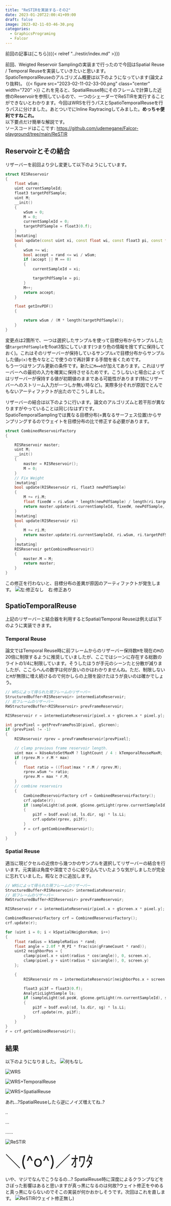 ```yaml
---
title: "ReSTIRを実装する-その2"
date: 2023-01-20T22:00:41+09:00
draft: false
image: 2023-02-11-03-46-30.png
categories: 
  - GraphicsPrograming
  - Falcor
---
```

前回の記事は[こちら]({{< relref "../restir/index.md" >}})

前回、Weigted Reservoir Samplingの実装まで行ったので今回はSpatial Reuse / Temporal Reuseを実装していきたいと思います。  
SpatioTemporalReuseのアルゴリズム概要は以下のようになっています(論文より抜粋)。
{{< figure src="2023-02-11-02-33-00.png" class="center" width="720" >}}
これを見ると、SpatialReuse時にそのフレームで計算した近傍のReservoirを参照しているので、一つのシェーダーでReSTIRを実行することができないとわかります。今回はWRSを行うパスとSpatioTemporalReuseを行うパスに分けました。あとついでにInline Raytracingしてみました。**めっちゃ便利ですねこれ。**  
以下要点だけ簡単な解説です。  
ソースコードはここです: https://github.com/udemegane/Falcor-playground/tree/main/ReSTIR

## Reservoirとその結合
リザーバーを前回より少し変更して以下のようにしています。
```c++
struct RISReservoir
{
    float wSum;
    uint currentSampleId;
    float3 targetPdfSample;
    uint M;
    __init()
    {
        wSum = 0;
        M = 0;
        currentSampleId = 0;
        targetPdfSample = float3(0.f);
    }
    [mutating]
    bool update(const uint xi, const float wi, const float3 pi, const float rand)
    {
        wSum += wi;
        bool accept = rand <= wi / wSum;
        if (accept || M == 0)
        {
            currentSampleId = xi;

            targetPdfSample = pi;
        }
        M++;
        return accept;
    }

    float getInvPDF()
    {

        return wSum / (M * length(targetPdfSample));
    }
}
```

変更点は2箇所で、一つは選択したサンプルを使って目標分布からサンプルした値`targetPdfSample`をfloat3型にしています(つまり色の情報を捨てずに保持しておく)。これはそのリザーバーが保持しているサンプル`x`で目標分布からサンプルした値`p(x)`を色々なとこで使うので再計算する手間を省くためです。  
もう一つはサンプル更新の条件です。新たに`M==0`が加えてあります。これはリザーバーへの最初の入力を確実に保持させるためです。こうしないと場合によってはリザーバーが保持する値が初期値のままである可能性があります(特にリザーバーへのストリーム入力が一つしか無い時など)。実際多分それが原因でとんでもないアーティファクトが出たのでこうしました。  

リザーバーの結合は以下のように行います。論文のアルゴリズムと若干形が異なりますがやっていることは同じ(なはず)です。  
SpatioTemporalSamplingでは異なる目標分布(=異なるサーフェス位置)からサンプリングするのでウェイトを目標分布の比で修正する必要があります。
```c++
struct CombinedReservoirFactory
{

    RISReservoir master;
    uint M;
    __init()
    {
        master = RISReservoir();
        M = 0;
    }
    // Fix Weight
    [mutating]
    bool update(RISReservoir ri, float3 newPdfSample)
    {
        M += ri.M;
        float fixedW = ri.wSum * length(newPdfSample) / length(ri.targetPdfSample);
        return master.update(ri.currentSampleId, fixedW, newPdfSample, rand());
    }
    [mutating]
    bool update(RISReservoir ri)
    {
        M += ri.M;
        return master.update(ri.currentSampleId, ri.wSum, ri.targetPdfSample, rand());
    }
    [mutating]
    RISReservoir getCombinedReservoir()
    {
        master.M = M;
        return master;
    }
}
```

この修正を行わないと、目標分布の差異が原因のアーティファクトが発生します。
![左:修正なし　右:修正あり](2023-02-11-03-21-13.png)

## SpatioTemporalReuse
上記のリザーバーと結合器を利用するとSpatial/Temporal Reuseは例えば以下のように実装できます。

### Temporal Reuse
論文ではTemporal Reuse時に前フレームからのリザーバー保持数`M`を現在の`M`の20倍に制限するように推奨していましたが、ここではシーンに存在する総数のライトの1/4に制限しています。そうしたほうが手元のシーンたと分散が減りましたが、ここらへんの数字は何が良いのかはわかりませんね。ただ、制限しないと`M`が無限に増え続けるので何かしらの上限を設けたほうが良いのは確かでしょう。
```c++
// WRSによって得られた現フレームのリザーバー
StructuredBuffer<RISReservoir> intermediateReservoir;
// 前フレームのリザーバー
RWStructuredBuffer<RISReservoir> prevFrameReservoir;

RISReservoir r = intermediateReservoir[pixel.x + gScreen.x * pixel.y];

int prevPixel = getPrevFramePos1D(pixel, gScreen);
if (prevPixel != -1)
{
    RISReservoir rprev = prevFrameReservoir[prevPixel];

    // clamp previous frame reservoir length.
    uint max = kUseAutoSetMaxM ? lightCount / 4 : kTemporalReuseMaxM;
    if (rprev.M > r.M * max)
    {
        float ratio = ((float)max * r.M / rprev.M);
        rprev.wSum *= ratio;
        rprev.M = max * r.M;
    }
    // combine reservoirs
    {
        CombinedReservoirFactory crf = CombinedReservoirFactory();
        crf.update(r);
        if (sampleLight(sd.posW, gScene.getLight(rprev.currentSampleId), sg, ls))
        {
            pi3f = bsdf.eval(sd, ls.dir, sg) * ls.Li;
            crf.update(rprev, pi3f);
        }
        r = crf.getCombinedReservoir();
    }
}
```

### Spatial Reuse
適当に現ピクセルの近傍から幾つかのサンプルを選択してリザーバーの結合を行います。元実装は角度や深度でさらに絞り込んでいたような気がしましたが完全に忘れていました。暇なときに追加します。
```c++
// WRSによって得られた現フレームのリザーバー
StructuredBuffer<RISReservoir> intermediateReservoir;
// 前フレームのリザーバー
RWStructuredBuffer<RISReservoir> prevFrameReservoir;

RISReservoir r = intermediateReservoir[pixel.x + gScreen.x * pixel.y];

CombinedReservoirFactory crf = CombinedReservoirFactory();
crf.update(r);

for (uint i = 0; i < kSpatialNeigborsNum; i++)
{
    float radius = kSampleRadius * rand;
    float angle = 2.0f * M_PI * frac(sin(gFrameCount * rand));
    uint2 neighborPos = {
        clamp(pixel.x + uint(radius * cos(angle)), 0, screen.x),
        clamp(pixel.y + uint(radius * sin(angle)), 0, screen.y)
    };

    {
        RISReservoir rn = intermediateReservoir[neighborPos.x + screen.x * neighborPos.y];

        float3 pi3f = float3(0.f);
        AnalyticLightSample ls;
        if (sampleLight(sd.posW, gScene.getLight(rn.currentSampleId), sg, ls))
        {
            pi3f = bsdf.eval(sd, ls.dir, sg) * ls.Li;
            crf.update(rn, pi3f);
        }
    }
}
r = crf.getCombinedReservoir();
```

## 結果
以下のようになりました。
![何もなし](2023-02-11-03-45-50.png)

![WRS](2023-02-11-03-46-11.png)

![WRS+TemporalReuse](2023-02-11-03-46-30.png)

![WRS+SpatialReuse](2023-02-11-03-47-00.png)

あれ...?SpatialReuseしたら逆にノイズ増えてね..?

..

...

......

![ReSTIR](2023-02-11-03-49-53.png)

<font size="7">＼(^o^)／ｵﾜﾀ</font>

いや、マジでなんでこうなるの...?
SpatialReuse時に深度によるクランプなどをさぼった影響はあると思いますが真っ黒になるのは何故?ウェイト修正をやめると真っ黒にならないのでそこの実装が何かおかしそうです。次回はこれを直します。
![ReSTIR(ウェイト修正無し)](2023-02-11-03-54-52.png)